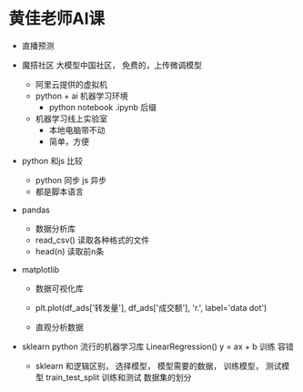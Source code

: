 # 黄佳老师AI课

- 直播预测
  
- 魔搭社区
  大模型中国社区， 免费的，上传微调模型
  - 阿里云提供的虚拟机
  - python + ai 机器学习环境
    - python  notebook 
    .ipynb 后缀
  - 机器学习线上实验室
    - 本地电脑带不动
    - 简单，方便

- python 和js 比较 
  - python 同步 js 异步
  - 都是脚本语言

- pandas 
  - 数据分析库
  - read_csv() 读取各种格式的文件
  - head(n) 读取前n条

- matplotlib
  - 数据可视化库

  - plt.plot(df_ads['转发量'], df_ads['成交额'], 'r.', label='data dot')
  - 直观分析数据

- sklearn
  python 流行的机器学习库
  LinearRegression() y = ax + b 
  训练 容错
  - sklearn 和逻辑区别，
    选择模型， 模型需要的数据， 训练模型， 测试模型
    train_test_split 训练和测试 数据集的划分